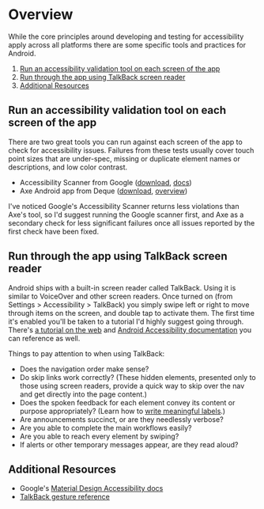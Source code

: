 # Overview

While the core principles around developing and testing for accessibility apply across all platforms there are some specific tools and practices for Android.

1. [Run an accessibility validation tool on each screen of the app](#run-an-accessibility-validation-tool-on-each-screen-of-the-app)
2. [Run through the app using TalkBack screen reader](#run-through-the-app-using-talkback-screen-reader)
3. [Additional Resources](#additional-resources)


## Run an accessibility validation tool on each screen of the app

There are two great tools you can run against each screen of the app to check for accessibility issues. Failures from these tests usually cover touch point sizes that are under-spec, missing or duplicate element names or descriptions, and low color contrast.

- Accessibility Scanner from Google ([download](https://play.google.com/store/apps/details?id=com.google.android.apps.accessibility.auditor), [docs](https://support.google.com/accessibility/android/answer/6376570))
- Axe Android app from Deque ([download](https://play.google.com/store/apps/details?id=com.deque.axe.android), [overview](https://www.deque.com/axe/axe-for-android/))

I've noticed Google's Accessibility Scanner returns less violations than Axe's tool, so I'd suggest running the Google scanner first, and Axe as a secondary check for less significant failures once all issues reported by the first check have been fixed.

## Run through the app using TalkBack screen reader

Android ships with a built-in screen reader called TalkBack. Using it is similar to VoiceOver and other screen readers. Once turned on (from Settings > Accessibility > TalkBack) you simply swipe left or right to move through items on the screen, and double tap to activate them. The first time it's enabled you'll be taken to a tutorial I'd highly suggest going through. There's [a tutorial on the web](https://support.google.com/accessibility/android/answer/6283677?hl=en) and [Android Accessibility documentation](https://support.google.com/accessibility/android/?hl=en#topic=6007234) you can reference as well.

Things to pay attention to when using TalkBack:

- Does the navigation order make sense?
- Do skip links work correctly? (These hidden elements, presented only to those using screen readers, provide a quick way to skip over the nav and get directly into the page content.)
- Does the spoken feedback for each element convey its content or purpose appropriately? (Learn how to [write meaningful labels](https://material.io/guidelines/usability/accessibility.html#accessibility-writing).)
- Are announcements succinct, or are they needlessly verbose?
- Are you able to complete the main workflows easily?
- Are you able to reach every element by swiping?
- If alerts or other temporary messages appear, are they read aloud?

## Additional Resources

- Google's [Material Design Accessibility docs](https://material.io/design/usability/accessibility.html)
- [TalkBack gesture reference](https://support.google.com/accessibility/android/answer/6151827?hl=en&ref_topic=3529932)
